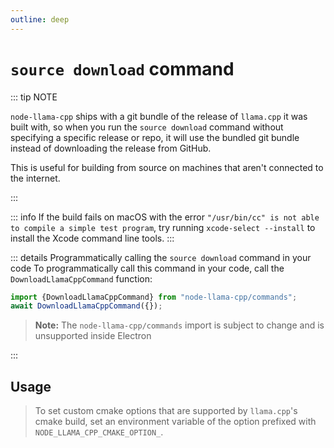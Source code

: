 ```yaml
---
outline: deep
---
```

# `source download` command

<script setup lang="ts">
import {data as docs} from "../cli.data.js";
const commandDoc = docs.source.download;
</script>

<p v-html="commandDoc.description"></p>

::: tip NOTE

`node-llama-cpp` ships with a git bundle of the release of `llama.cpp` it was built with,
so when you run the `source download` command without specifying a specific release or repo,
it will use the bundled git bundle instead of downloading the release from GitHub.

This is useful for building from source on machines that aren't connected to the internet.

:::

::: info
If the build fails on macOS with the error `"/usr/bin/cc" is not able to compile a simple test program`, try running `xcode-select --install` to install the Xcode command line tools.
:::

::: details Programmatically calling the `source download` command in your code
To programmatically call this command in your code, call the `DownloadLlamaCppCommand` function:
```typescript
import {DownloadLlamaCppCommand} from "node-llama-cpp/commands";
await DownloadLlamaCppCommand({});
```
> **Note:** The `node-llama-cpp/commands` import is subject to change and is unsupported inside Electron

:::

## Usage
<div v-html="commandDoc.usageHtml"></div>
<div v-html="commandDoc.options"></div>

> To set custom cmake options that are supported by `llama.cpp`'s cmake build,
> set an environment variable of the option prefixed with `NODE_LLAMA_CPP_CMAKE_OPTION_`.
